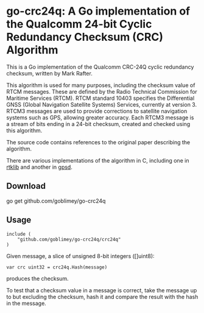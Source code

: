 # go-crc24q: A Go implementation of the Qualcomm 24-bit Cyclic Redundancy Checksum (CRC) Algorithm

This is a Go implementation of the Qualcomm CRC-24Q cyclic redundancy checksum,
written by Mark Rafter.

This algorithm is used for many purposes, including the checksum value of RTCM messages.
These are defined by the Radio Technical Commission for Maritime Services (RTCM).
RTCM standard 10403 specifies the Differential GNSS
(Global Navigation Satellite Systems) Services,
currently at version 3.
RTCM3 messages are used to provide corrections to satellite navigation systems such as GPS,
allowing greater accuracy.
Each RTCM3 message is a stream of bits ending in a 24-bit checksum,
created and checked using this algorithm.

The source code contains references to the original paper describing the algorithm.

There are various implementations of the algorithm in C,
including one in [rtklib](http://www.rtklib.com/)
and another in [gpsd](https://github.com/ukyg9e5r6k7gubiekd6/gpsd).

## Download

go get github.com/goblimey/go-crc24q

## Usage

```
include (
    "github.com/goblimey/go-crc24q/crc24q"
)
```

Given message, a slice of unsigned 8-bit integers ([]uint8):

```
var crc uint32 = crc24q.Hash(message)
```

produces the checksum.

To test that a checksum value in a message is correct,
take the message up to but excluding the checksum,
hash it and compare the result with the hash in the message.

